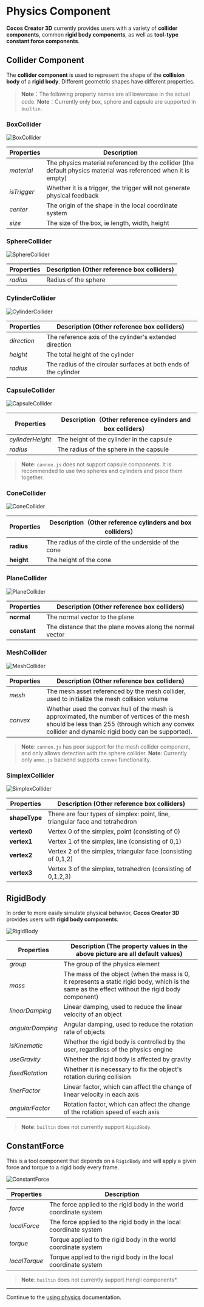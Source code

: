 # Physics Component

__Cocos Creator 3D__ currently provides users with a variety of __collider components__, common __rigid body components__, as well as __tool-type constant force components__.

## Collider Component

The __collider component__ is used to represent the shape of the __collision body__ of a __rigid body__. Different geometric shapes have different properties.

> **Note**：The following property names are all lowercase in the actual code.
> **Note**：Currently only box, sphere and capsule are supported in `builtin`.

### BoxCollider

![BoxCollider](img/collider-box.jpg)

  Properties | Description
  ---|---
  *material* | The physics material referenced by the collider (the default physics material was referenced when it is empty)
  *isTrigger* | Whether it is a trigger, the trigger will not generate physical feedback
  *center* | The origin of the shape in the local coordinate system
  *size*  | The size of the box, ie length, width, height

### SphereCollider

![SphereCollider](img/collider-sphere.jpg)

Properties | Description (Other reference box colliders)
---|---
*radius* | Radius of the sphere

### CylinderCollider

![CylinderCollider](img/collider-cylinder.jpg)

Properties | Description (Other reference box colliders)
---|---
*direction* | The reference axis of the cylinder's extended direction
*height* | The total height of the cylinder
*radius* | The radius of the circular surfaces at both ends of the cylinder

### CapsuleCollider

![CapsuleCollider](img/collider-capsule.jpg)

Properties | Description（Other reference cylinders and box colliders）
---|---
*cylinderHeight* | The height of the cylinder in the capsule
*radius* | The radius of the sphere in the capsule

> **Note**: `cannon.js` does not support capsule components. It is recommended to use two spheres and cylinders and piece them together.

### ConeCollider

![ConeCollider](img/collider-cone.jpg)

Properties | Description（Other reference cylinders and box colliders）
---|---
**radius** | The radius of the circle of the underside of the cone
**height** | The height of the cone

### PlaneCollider

![PlaneCollider](img/collider-plane.jpg)

Properties | Description (Other reference box colliders)
---|---
**normal** | The normal vector to the plane
**constant** | The distance that the plane moves along the normal vector

### MeshCollider

![MeshCollider](img/collider-mesh.jpg)

Properties | Description (Other reference box colliders)
---|---
*mesh* | The mesh asset referenced by the mesh collider, used to initialize the mesh collision volume
*convex* | Whether used the convex hull of the mesh is approximated, the number of vertices of the mesh should be less than 255 (through which any convex collider and dynamic rigid body can be supported).

> **Note**: `cannon.js` has poor support for the mesh collider component, and only allows detection with the sphere collider.
> **Note**: Currently only `ammo.js` backend supports `convex` functionality.

### SimplexCollider

![SimplexCollider](img/collider-simplex.jpg)

Properties | Description (Other reference box colliders)
---|---
**shapeType** | There are four types of simplex: point, line, triangular face and tetrahedron
**vertex0** | Vertex 0 of the simplex, point (consisting of 0)
**vertex1** | Vertex 1 of the simplex, line (consisting of 0,1)
**vertex2** | Vertex 2 of the simplex, triangular face (consisting of 0,1,2)
**vertex3** | Vertex 3 of the simplex, tetrahedron (consisting of 0,1,2,3)

## RigidBody

In order to more easily simulate physical behavior, __Cocos Creator 3D__ provides users with __rigid body components__.

![RigidBody](img/rigid-body.jpg)

Properties | Description (The property values ​​in the above picture are all default values)
---|---
*group* | The group of the physics element
*mass* | The mass of the object (when the mass is 0, it represents a static rigid body, which is the same as the effect without the rigid body component)
*linearDamping* | Linear damping, used to reduce the linear velocity of an object
*angularDamping* | Angular damping, used to reduce the rotation rate of objects
*isKinematic* | Whether the rigid body is controlled by the user, regardless of the physics engine
*useGravity* | Whether the rigid body is affected by gravity
*fixedRotation* | Whether it is necessary to fix the object's rotation during collision
*linerFactor* | Linear factor, which can affect the change of linear velocity in each axis
*angularFactor* | Rotation factor, which can affect the change of the rotation speed of each axis

> **Note**: `builtin` does not currently support `RigidBody`.

## ConstantForce

This is a tool component that depends on a `RigidBody` and will apply a given force and torque to a rigid body every frame.

![ConstantForce](img/constant-force.jpg)

Properties | Description
---|---
*force* | The force applied to the rigid body in the world coordinate system
*localForce* | The force applied to the rigid body in the local coordinate system
*torque* | Torque applied to the rigid body in the world coordinate system
*localTorque* | Torque applied to the rigid body in the local coordinate system

> **Note**: `builtin` does not currently support Hengli components*.

---

Continue to the [using physics](physics-use.md) documentation.
